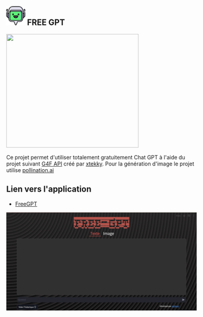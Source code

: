 ## <img src="Icon/Logo.png" data-canonical-src="Icon/Logo.png" width="50" height="50" /> FREE GPT 
<img src="https://tse1.mm.bing.net/th/id/OIG3.hfFogBjKKDkmcACkYNc0?pid=ImgGn" data-canonical-src="https://tse1.mm.bing.net/th/id/OIG3.hfFogBjKKDkmcACkYNc0?pid=ImgGn" width="350" height="300" />


Ce projet permet d'utiliser totalement gratuitement Chat GPT à l'aide du projet suivant [G4F API](https://github.com/xtekky/gpt4free) créé par [xtekky](https://github.com/xtekky).
Pour la génération d'image le projet utilise [pollination.ai](https://pollinations.ai/) 

## Lien vers l'application

- [FreeGPT](https://free-gpt.streamlit.app/)
<img src="Icon/Page_exemple.png" data-canonical-src="Icon/Page_exemple.png"/>

